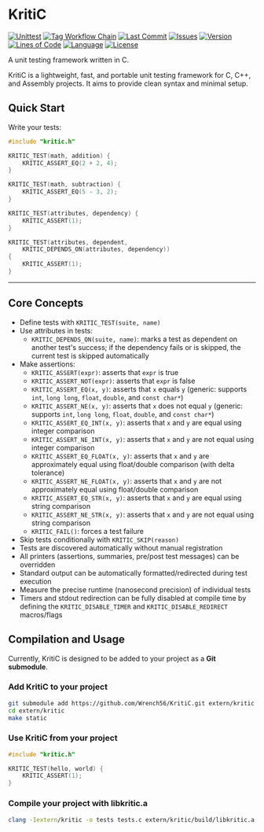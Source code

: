 # KritiC

[![Unittest](https://github.com/Wrench56/KritiC/actions/workflows/unittest.yml/badge.svg)](https://github.com/Wrench56/KritiC/actions/workflows/unittest.yml)
[![Tag Workflow Chain](https://github.com/Wrench56/KritiC/actions/workflows/tag-chain.yml/badge.svg)](https://github.com/Wrench56/KritiC/actions)
[![Last Commit](https://img.shields.io/github/last-commit/Wrench56/KritiC)](https://github.com/Wrench56/KritiC/commits/main)
[![Issues](https://img.shields.io/github/issues/Wrench56/KritiC)](https://github.com/Wrench56/KritiC/issues)
[![Version](https://img.shields.io/github/v/tag/Wrench56/KritiC?label=version)](https://github.com/Wrench56/KritiC/releases)
[![Lines of Code](https://tokei.rs/b1/github/Wrench56/KritiC)](https://github.com/Wrench56/KritiC)
[![Language](https://img.shields.io/badge/language-C-blue)](https://www.c-language.org/)
[![License](https://img.shields.io/github/license/Wrench56/KritiC)](https://github.com/Wrench56/KritiC/blob/main/LICENSE)

A unit testing framework written in C.

KritiC is a lightweight, fast, and portable unit testing framework for C, C++, and Assembly projects. It aims to provide clean syntax and minimal setup.

## Quick Start

Write your tests:

```c
#include "kritic.h"

KRITIC_TEST(math, addition) {
    KRITIC_ASSERT_EQ(2 + 2, 4);
}

KRITIC_TEST(math, subtraction) {
    KRITIC_ASSERT_EQ(5 - 3, 2);
}

KRITIC_TEST(attributes, dependency) {
    KRITIC_ASSERT(1);
}

KRITIC_TEST(attributes, dependent,
    KRITIC_DEPENDS_ON(attributes, dependency))
{
    KRITIC_ASSERT(1);
}
```

---

## Core Concepts

- Define tests with `KRITIC_TEST(suite, name)`
- Use attributes in tests:
  - `KRITIC_DEPENDS_ON(suite, name)`: marks a test as dependent on another test's success; if the dependency fails or is skipped, the current test is skipped automatically
- Make assertions:
  - `KRITIC_ASSERT(expr)`: asserts that `expr` is true
  - `KRITIC_ASSERT_NOT(expr)`: asserts that `expr` is false
  - `KRITIC_ASSERT_EQ(x, y)`: asserts that `x` equals `y` (generic: supports `int`, `long long`, `float`, `double`, and `const char*`)
  - `KRITIC_ASSERT_NE(x, y)`: asserts that `x` does not equal `y` (generic: supports `int`, `long long`, `float`, `double`, and `const char*`)
  - `KRITIC_ASSERT_EQ_INT(x, y)`: asserts that `x` and `y` are equal using integer comparison  
  - `KRITIC_ASSERT_NE_INT(x, y)`: asserts that `x` and `y` are not equal using integer comparison  
  - `KRITIC_ASSERT_EQ_FLOAT(x, y)`: asserts that `x` and `y` are approximately equal using float/double comparison (with delta tolerance)  
  - `KRITIC_ASSERT_NE_FLOAT(x, y)`: asserts that `x` and `y` are not approximately equal using float/double comparison  
  - `KRITIC_ASSERT_EQ_STR(x, y)`: asserts that `x` and `y` are equal using string comparison  
  - `KRITIC_ASSERT_NE_STR(x, y)`: asserts that `x` and `y` are not equal using string comparison
  - `KRITIC_FAIL()`: forces a test failure
- Skip tests conditionally with `KRITIC_SKIP(reason)`
- Tests are discovered automatically without manual registration
- All printers (assertions, summaries, pre/post test messages) can be overridden
- Standard output can be automatically formatted/redirected during test execution
- Measure the precise runtime (nanosecond precision) of individual tests
- Timers and stdout redirection can be fully disabled at compile time by defining the `KRITIC_DISABLE_TIMER` and `KRITIC_DISABLE_REDIRECT` macros/flags

## Compilation and Usage

Currently, KritiC is designed to be added to your project as a **Git submodule**.

### Add KritiC to your project

```sh
git submodule add https://github.com/Wrench56/KritiC.git extern/kritic
cd extern/kritic
make static
```

### Use KritiC from your project

```c
#include "kritic.h"

KRITIC_TEST(hello, world) {
    KRITIC_ASSERT(1);
}

```

### Compile your project with libkritic.a

```sh
clang -Iextern/kritic -o tests tests.c extern/kritic/build/libkritic.a
```
